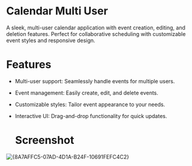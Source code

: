 # Calendar Multi User
A sleek, multi-user calendar application with event creation, editing, and deletion features. Perfect for collaborative scheduling with customizable event styles and responsive design.

# Features
- Multi-user support: Seamlessly handle events for multiple users.
- Event management: Easily create, edit, and delete events.
- Customizable styles: Tailor event appearance to your needs.
- Interactive UI: Drag-and-drop functionality for quick updates.

  # Screenshot
![{8A7AFFC5-07AD-4D1A-B24F-10691FEFC4C2}](https://github.com/user-attachments/assets/b4fad377-71e9-4b4e-a877-24e0c3080808)
